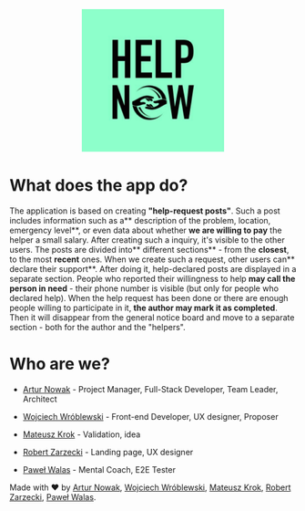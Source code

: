 <p align="center">
  <img src="https://raw.githubusercontent.com/HelpNowOfficialProject/HelpNow/master/public/full.jpg" width="250" title="hover text">
</p>

# What does the app do?

The application is based on creating **"help-request posts"**. Such a post includes information such as a** description of the problem, location, emergency level**, or even data about whether **we are willing to pay** the helper a small salary. After creating such a inquiry, it's visible to the other users. The posts are divided into** different sections** - from the **closest**, to the most **recent** ones. When we create such a request, other users can** declare their support**. After doing it, help-declared posts are displayed in a separate section. People who reported their willingness to help **may call the person in need** - their phone number is visible (but only for people who declared help). When the help request has been done or there are enough people willing to participate in it, **the author may mark it as completed**. Then it will disappear from the general notice board and move to a separate section - both for the author and the "helpers".

# Who are we?

- [Artur Nowak](https://github.com/Arciiix) - Project Manager, Full-Stack Developer, Team Leader, Architect
- [Wojciech Wróblewski](https://github.com/wojtekwro29) - Front-end Developer, UX designer, Proposer

- [Mateusz Krok](https://github.com/greatMat299) - Validation, idea
- [Robert Zarzecki](https://github.com/Trolju) - Landing page, UX designer
- [Paweł Walas](https://github.com/ThisIs81) - Mental Coach, E2E Tester

Made with ❤️ by [Artur Nowak](https://github.com/Arciiix), [Wojciech Wróblewski](https://github.com/wojtekwro29), [Mateusz Krok](https://github.com/greatMat299), [Robert Zarzecki](https://github.com/Trolju), [Paweł Walas](https://github.com/ThisIs81).
